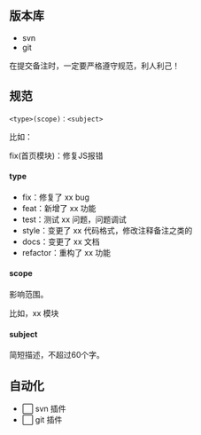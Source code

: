 ## 版本库

- svn
- git

在提交备注时，一定要严格遵守规范，利人利己！

## 规范

`<type>(scope)：<subject>`

比如：

fix(首页模块)：修复JS报错

#### type

- fix：修复了 xx bug
- feat：新增了 xx 功能
- test：测试 xx 问题，问题调试
- style：变更了 xx 代码格式，修改注释备注之类的
- docs：变更了 xx 文档
- refactor：重构了 xx 功能

#### scope

影响范围。

比如，xx 模块

#### subject

简短描述，不超过60个字。

## 自动化

- :white_large_square: svn 插件
- :white_large_square: git 插件